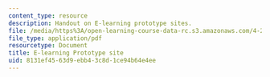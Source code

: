 ```yaml
---
content_type: resource
description: Handout on E-learning prototype sites.
file: /media/https%3A/open-learning-course-data-rc.s3.amazonaws.com/4-297-special-problems-in-architecture-studies-fall-2000/8131ef4563d9ebb43c8d1ce94b64e4ee_ELearning.pdf
file_type: application/pdf
resourcetype: Document
title: E-learning Prototype site
uid: 8131ef45-63d9-ebb4-3c8d-1ce94b64e4ee
---
```

